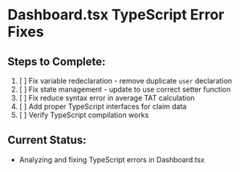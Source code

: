 # Dashboard.tsx TypeScript Error Fixes

## Steps to Complete:
1. [ ] Fix variable redeclaration - remove duplicate `user` declaration
2. [ ] Fix state management - update to use correct setter function
3. [ ] Fix reduce syntax error in average TAT calculation
4. [ ] Add proper TypeScript interfaces for claim data
5. [ ] Verify TypeScript compilation works

## Current Status:
- Analyzing and fixing TypeScript errors in Dashboard.tsx
